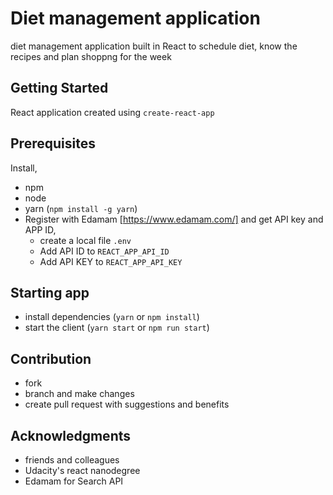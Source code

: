 # Diet management application 

 diet management application built in React to schedule diet, know the recipes and plan shoppng for the week

## Getting Started

React application created using `create-react-app`

## Prerequisites

Install,
 - npm
 - node
 - yarn (`npm install -g yarn`)
 - Register with Edamam [https://www.edamam.com/] and get API key and APP ID, 
    - create a local file `.env` 
    - Add API ID to `REACT_APP_API_ID` 
    - Add API KEY to `REACT_APP_API_KEY` 

 ## Starting app
 - install dependencies (`yarn` or `npm install`)
 - start the client (`yarn start` or `npm run start`)

## Contribution

 - fork
 - branch and make changes 
  - create pull request with suggestions and benefits 


## Acknowledgments
 - friends and colleagues
 - Udacity's react nanodegree
 - Edamam for Search API